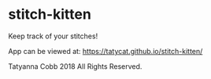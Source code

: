# stitch-kitten
Keep track of your stitches!

App can be viewed at: 
https://tatycat.github.io/stitch-kitten/

Tatyanna Cobb 2018 All Rights Reserved.
